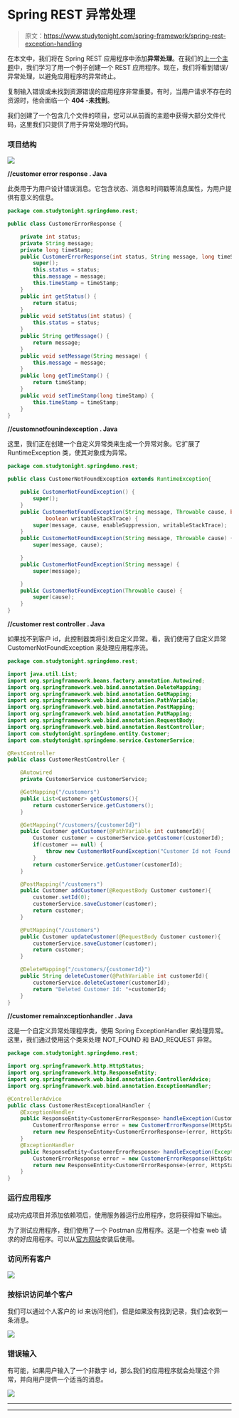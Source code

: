 # Spring REST 异常处理

> 原文：<https://www.studytonight.com/spring-framework/spring-rest-exception-handling>

在本文中，我们将在 Spring REST 应用程序中添加**异常处理**。在我们的[上一个主题](https://www.studytonight.com/spring-framework/spring-rest-crud-application)中，我们学习了用一个例子创建一个 REST 应用程序。现在，我们将看到错误/异常处理，以避免应用程序的异常终止。

复制输入错误或未找到资源错误的应用程序非常重要。有时，当用户请求不存在的资源时，他会面临一个 **404 -未找到**。

我们创建了一个包含几个文件的项目，您可以从前面的主题中获得大部分文件代码，这里我们只提供了用于异常处理的代码。

### 项目结构

![](img/bf714cdf52cd83924e42463757016c43.png)

**//customer error response . Java**

此类用于为用户设计错误消息。它包含状态、消息和时间戳等消息属性，为用户提供有意义的信息。

```java
package com.studytonight.springdemo.rest;

public class CustomerErrorResponse {

	private int status;
	private String message;
	private long timeStamp;
	public CustomerErrorResponse(int status, String message, long timeStamp) {
		super();
		this.status = status;
		this.message = message;
		this.timeStamp = timeStamp;
	}
	public int getStatus() {
		return status;
	}
	public void setStatus(int status) {
		this.status = status;
	}
	public String getMessage() {
		return message;
	}
	public void setMessage(String message) {
		this.message = message;
	}
	public long getTimeStamp() {
		return timeStamp;
	}
	public void setTimeStamp(long timeStamp) {
		this.timeStamp = timeStamp;
	}
}
```

**//customnotfounindexception . Java**

这里，我们正在创建一个自定义异常类来生成一个异常对象。它扩展了 RuntimeException 类，使其对象成为异常。

```java
package com.studytonight.springdemo.rest;

public class CustomerNotFoundException extends RuntimeException{

	public CustomerNotFoundException() {
		super();
	}
	public CustomerNotFoundException(String message, Throwable cause, boolean enableSuppression,
			boolean writableStackTrace) {
		super(message, cause, enableSuppression, writableStackTrace);
	}
	public CustomerNotFoundException(String message, Throwable cause) {
		super(message, cause);

	}
	public CustomerNotFoundException(String message) {
		super(message);

	}
	public CustomerNotFoundException(Throwable cause) {
		super(cause);
	}
} 
```

**//customer rest controller . Java**

如果找不到客户 id，此控制器类将引发自定义异常。看，我们使用了自定义异常 CustomerNotFoundException 来处理应用程序流。

```java
package com.studytonight.springdemo.rest;

import java.util.List;
import org.springframework.beans.factory.annotation.Autowired;
import org.springframework.web.bind.annotation.DeleteMapping;
import org.springframework.web.bind.annotation.GetMapping;
import org.springframework.web.bind.annotation.PathVariable;
import org.springframework.web.bind.annotation.PostMapping;
import org.springframework.web.bind.annotation.PutMapping;
import org.springframework.web.bind.annotation.RequestBody;
import org.springframework.web.bind.annotation.RestController;
import com.studytonight.springdemo.entity.Customer;
import com.studytonight.springdemo.service.CustomerService;

@RestController
public class CustomerRestController {

	@Autowired
	private CustomerService customerService;

	@GetMapping("/customers")
	public List<Customer> getCustomers(){
		return customerService.getCustomers();
	}

	@GetMapping("/customers/{customerId}")
	public Customer getCustomer(@PathVariable int customerId){
		Customer customer = customerService.getCustomer(customerId);
		if(customer == null) {
			throw new CustomerNotFoundException("Customer Id not Found : "+customerId);
		}
		return customerService.getCustomer(customerId);
	}

	@PostMapping("/customers")
	public Customer addCustomer(@RequestBody Customer customer){
		customer.setId(0);
		customerService.saveCustomer(customer);
		return customer;
	}

	@PutMapping("/customers")
	public Customer updateCustomer(@RequestBody Customer customer){
		customerService.saveCustomer(customer);
		return customer;
	}

	@DeleteMapping("/customers/{customerId}")
	public String deleteCustomer(@PathVariable int customerId){
		customerService.deleteCustomer(customerId);
		return "Deleted Customer Id: "+customerId;
	}
}
```

**//customer remainxceptionhandler . Java**

这是一个自定义异常处理程序类，使用 Spring ExceptionHandler 来处理异常。这里，我们通过使用这个类来处理 NOT_FOUND 和 BAD_REQUEST 异常。

```java
package com.studytonight.springdemo.rest;

import org.springframework.http.HttpStatus;
import org.springframework.http.ResponseEntity;
import org.springframework.web.bind.annotation.ControllerAdvice;
import org.springframework.web.bind.annotation.ExceptionHandler;

@ControllerAdvice
public class CustomerRestExceptionalHandler {
	@ExceptionHandler
	public ResponseEntity<CustomerErrorResponse> handleException(CustomerNotFoundException e){
		CustomerErrorResponse error = new CustomerErrorResponse(HttpStatus.NOT_FOUND.value(), e.getMessage(), System.currentTimeMillis());
		return new ResponseEntity<CustomerErrorResponse>(error, HttpStatus.NOT_FOUND);
	}	
	@ExceptionHandler
	public ResponseEntity<CustomerErrorResponse> handleException(Exception e){
		CustomerErrorResponse error = new CustomerErrorResponse(HttpStatus.BAD_REQUEST.value(), e.getMessage(), System.currentTimeMillis());
		return new ResponseEntity<CustomerErrorResponse>(error, HttpStatus.BAD_REQUEST);
	}	
}
```

### 运行应用程序

成功完成项目并添加依赖项后，使用服务器运行应用程序，您将获得如下输出。

为了测试应用程序，我们使用了一个 Postman 应用程序。这是一个检查 web 请求的好应用程序。可以从[官方网站](https://www.postman.com/downloads/)安装后使用。

### 访问所有客户

![](img/2bfe66f2b6377dd45b12e1aa06128052.png)

### 按标识访问单个客户

我们可以通过个人客户的 id 来访问他们，但是如果没有找到记录，我们会收到一条消息。

![](img/a18330dbc2a61924f1efcf06dfe699e3.png)

### 错误输入

有可能，如果用户输入了一个非数字 id，那么我们的应用程序就会处理这个异常，并向用户提供一个适当的消息。

![](img/0cd03367323db6984089c595d9e1fbd7.png)

* * *

* * *